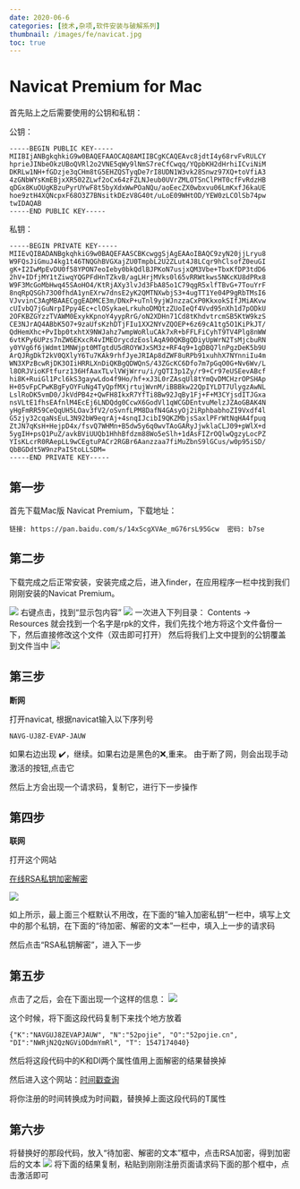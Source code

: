 ```yaml
---
date: 2020-06-6
categories: [技术,杂项,软件安装与破解系列]
thumbnail: /images/fe/navicat.jpg
toc: true
---
```

# Navicat Premium for Mac

首先贴上之后需要使用的公钥和私钥：

<!--more-->

公钥：
```
-----BEGIN PUBLIC KEY-----
MIIBIjANBgkqhkiG9w0BAQEFAAOCAQ8AMIIBCgKCAQEAvc8jdtI4y68rvFvRULCY
hprieJINbeOkzUBoQVRl2o2VNE5qWy9lNmS7reCfCwqq/YQpbKH2dHrhiICviNiM
DKRLw1NH+fGDzje3qCHm8tG5EHZQSTyqDe7rI8UDN1W3vk28Snwz97XQ+toVfiA3
4zGNbWYsKmEBjxXR502ZLwf2oCx64zFZLNJeub0UVrZMLOTSnClPHT0cfFvRdzHB
qDGx8KuOUgKBzuPyrUYwF8t5byXdxWwPOaNQu/aoEecZX0wbxvu06LmKxfJ6kaUE
hoe9ztH4XQNcpxF68O3Z7BNsitkDEzV8G40t/uLoE09WHtOD/YEW0zLCOlSb74pw
twIDAQAB
-----END PUBLIC KEY-----
```

私钥：

```
-----BEGIN PRIVATE KEY-----
MIIEvQIBADANBgkqhkiG9w0BAQEFAASCBKcwggSjAgEAAoIBAQC9zyN20jjLryu8
W9FQsJiGmuJ4kg1t46TNQGhBVGXajZU0TmpbL2U2ZLut4J8LCqr9hClsofZ0euGI
gK+I2IwMpEvDU0f58YPON7eoIeby0bkQdlBJPKoN7usjxQM3Vbe+TbxKfDP3tdD6
2hV+IDfjMY1tZiwqYQGPFdHnTZkvB/agLHrjMVks0l65vRRWtkws5NKcKU8dPRx8
W9F3McGoMbHwq45SAoHO4/KtRjAXy3lvJd3FbA85o1C79qgR5xlfTBvG+7TouYrF
8nqRpQSGh73O0fhdA1ynEXrw7dnsE2yK2QMTNXwbjS3+4ugTT1Ye04P9gRbTMsI6
VJvvinC3AgMBAAECggEADMCE3m/DNxP+uTnl9yjWJnzzaCxP0KkxokSIfJMiAKvw
cUIvbQ7jGuNrpIPpy4Ec+clOSykaeLrkuhoDMQtzZUoIeQf4Vvd95nXh1d7pODkU
2OFKBZGYzzTVAWM0ExykKpnoY4yypRrG/oN2XDHn71Cd8tKhdvtrcmSB5KtW9kzS
CE3NJrAQ4ABbK5O7+9zaUfsKzhDTjFIu1XX2NYvZQOEP+6z69cA1tg5O1KiPkJT/
QdHemXhc+PvIbp0txhtX9NWJahz7wmpWoRluCAk7xR+bFFLFiCyhT9TV4Plg8nWW
6vtKPy6UPzs7nZW6EKxcR4vIMEOrycdzEoslAqA90QKBgQDiyUpWrN2TsMjcbuRN
y0YVg6f6jWdmt1MNWjpt0MTgtdU5dROYWJxSM3z+RF4q9+1gDBQ7lnPgzDeK5b9U
ArQJRgDkT2kV0QXlyY6Tu7KAk9rhfJyeJRIAp8dZWF8uRPb91xuhhX7NYnniIu4m
WN3XPzBcwRjDK3OIiHRRLXnDiQKBgQDWQnS/43ZGcKC6Dfo7m7pGqO0G+Nv6Wv/L
l8ORJVioKFtfurz136HfAaxTLvlVWjWrru/i/gQTI3p1Zy/r9+Cr97eUSEevABcf
hi8K+RuiGl1Pcl6kS3gaywLdo4f9Ho/hf+xJ3L0rZAsqUl8tYmQvDMCHzrOPSHAp
H+05vFpCPwKBgFyOYFuNg4TyQpfMXjrtujWvnM/iBBBkw22QpIYLDT7UlygzAwNL
LslRoDK5vmD0/JkVdPB4z+QwFH8IkxR7YfTi8Bw92JqBy1Fj+F+M3CYjsdITJGxa
nsVLtE1fhsEAfnlM4EcEj6LNDQdg0CcwX6GodVl1qWCGDEntvuMelzJZAoGBAK4N
yHgFmRR59CeQqUH5LOav3fV2/oSvnfLPM8DafN4GAsyOj2iRphbabhoZI9Vxdf4l
G5zjy32cqaNsEuL3N92bW9eqrAj+4snqIJcibI9QKZMbjsSaxlPFrWtNqHA4fpuq
ZtJN7qKsH+HejpD4x/fsvQ7WHMn+B5dw5y6q0wvTAoGARyJjwklaCLJ09+pWlX+d
5ygIH+psQ1PuZ/avkBViUUQb1HhhBfdzm88Wo5eSlh+1dAsFIZrOQlwQgzyLocPZ
YIsKLcrR0RAepLL9wCEgtuPACr2RGBr6Aanzzaa7fiMuZbnS9lGCus/w0p95iSD/
QbBGDdt5W9nzPaIStoLLSDM=
-----END PRIVATE KEY-----
```

## 第一步
首先下载Mac版 Navicat Premium，下载地址：

```链接: https://pan.baidu.com/s/14xScgXVAe_mG76rsL95Gcw  密码: b7se```

## 第二步

下载完成之后正常安装，安装完成之后，进入finder，在应用程序一栏中找到我们刚刚安装的Navicat Premium。

![](/images/assets/20200604173408542.png)
右键点击，找到“显示包内容”
![](/images/assets/20200604173649842.png)
一次进入下列目录：
Contents -> Resources
就会找到一个名字是rpk的文件，我们先找个地方将这个文件备份一下，然后直接修改这个文件（双击即可打开）
然后将我们上文中提到的公钥覆盖到文件当中
![](/images/assets/20200604173947573.png)

## 第三步
**断网**

打开navicat, 根据navicat输入以下序列号

```NAVG-UJ8Z-EVAP-JAUW```

如果右边出现 ✔️，继续。如果右边是黑色的❌,重来。
由于断了网，则会出现手动激活的按钮,点击它

然后上方会出现一个请求码，复制它，进行下一步操作

## 第四步
**联网**

打开这个网站

[在线RSA私钥加密解密](http://tool.chacuo.net/cryptrsaprikey)

![](/images/assets/20200604174418483.png)

如上所示，最上面三个框默认不用改，在下面的“输入加密私钥”一栏中，填写上文中的那个私钥，在下面的“待加密、解密的文本”一栏中，填入上一步的请求码

然后点击“RSA私钥解密”，进入下一步

## 第五步
点击了之后，会在下面出现一个这样的信息：
![](/images/assets/20200604174756270.png)

这个时候，将下面这段代码复制下来找个地方放着
```
{"K":"NAVGUJ8ZEVAPJAUW", "N":"52pojie", "O":"52pojie.cn", "DI":"NWRjN2QzNGViODdmYmRl", "T": 1547174040}
```

然后将这段代码中的K和DI两个属性值用上面解密的结果替换掉

然后进入这个网站：[时间戳查询](https://unixtime.51240.com/)

将你注册的时间转换成为时间戳，替换掉上面这段代码的T属性

## 第六步
将替换好的那段代码，放入“待加密、解密的文本”框中，点击RSA加密，得到加密后的文本
![](/images/assets/20200604175308976.png)
将下面的结果复制，粘贴到刚刚注册页面请求码下面的那个框中，点击激活即可

